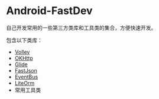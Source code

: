# Android-FastDev
自己开发常用的一些第三方类库和工具类的集合，方便快速开发。

包含以下类库：
* [Volley](http://developer.android.com/intl/zh-cn/training/volley/index.html)
* [OKHttp](https://github.com/square/okhttp)
* [Glide](https://github.com/bumptech/glide)
* [FastJson](https://github.com/alibaba/fastjson)
* [EventBus](https://github.com/greenrobot/EventBus)
* [LiteOrm](https://github.com/litesuits/android-lite-orm)
* 常用工具类